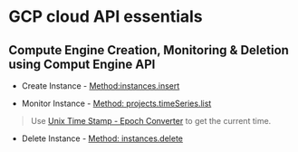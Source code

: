 # GCP cloud API essentials 

## Compute Engine Creation, Monitoring & Deletion using Comput Engine API

* Create Instance - [Method:instances.insert](https://cloud.google.com/compute/docs/reference/rest/v1/instances/insert)

* Monitor Instance - [Method: projects.timeSeries.list](https://cloud.google.com/monitoring/api/ref_v3/rest/v3/projects.timeSeries/list)

> Use [Unix Time Stamp - Epoch Converter](https://www.unixtimestamp.com/)  to get the current time.

* Delete Instance - [Method: instances.delete](https://cloud.google.com/compute/docs/reference/rest/v1/instances/delete)
